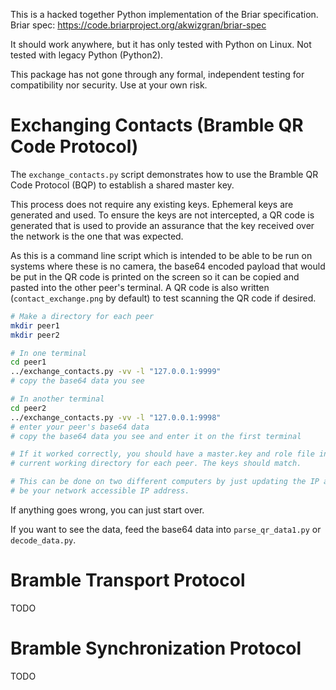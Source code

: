 This is a hacked together Python implementation of the Briar specification.
Briar spec: https://code.briarproject.org/akwizgran/briar-spec

It should work anywhere, but it has only tested with Python on Linux.  Not
tested with legacy Python (Python2).

This package has not gone through any formal, independent testing for
compatibility nor security.  Use at your own risk.

# Exchanging Contacts (Bramble QR Code Protocol)
The `exchange_contacts.py` script demonstrates how to use the Bramble QR Code
Protocol (BQP) to establish a shared master key.

This process does not require any existing keys. Ephemeral keys are generated
and used. To ensure the keys are not intercepted, a QR code is generated that
is used to provide an assurance that the key received over the network is the
one that was expected.

As this is a command line script which is intended to be able to be run on
systems where these is no camera, the base64 encoded payload that would be put
in the QR code is printed on the screen so it can be copied and pasted into the
other peer's terminal. A QR code is also written (`contact_exchange.png` by
default) to test scanning the QR code if desired.

```sh
# Make a directory for each peer
mkdir peer1
mkdir peer2

# In one terminal
cd peer1
../exchange_contacts.py -vv -l "127.0.0.1:9999"
# copy the base64 data you see

# In another terminal
cd peer2
../exchange_contacts.py -vv -l "127.0.0.1:9998"
# enter your peer's base64 data
# copy the base64 data you see and enter it on the first terminal

# If it worked correctly, you should have a master.key and role file in your
# current working directory for each peer. The keys should match.

# This can be done on two different computers by just updating the IP address to
# be your network accessible IP address.
```

If anything goes wrong, you can just start over.

If you want to see the data, feed the base64 data into `parse_qr_data1.py` or
`decode_data.py`.


# Bramble Transport Protocol
TODO

# Bramble Synchronization Protocol
TODO
